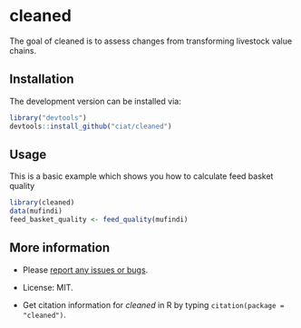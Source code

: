 
# cleaned

<!-- badges: start -->
<!-- badges: end -->

The goal of cleaned is to assess changes from transforming livestock value chains.

## Installation

The development version can be installed via:

``` r
library("devtools")
devtools::install_github("ciat/cleaned")
```

## Usage

This is a basic example which shows you how to calculate feed basket quality

``` r
library(cleaned)
data(mufindi)
feed_basket_quality <- feed_quality(mufindi)
```

## More information

  - Please [report any issues or bugs](https://github.com/ciat/cleaned/issues).

  - License: MIT.

  - Get citation information for *cleaned* in R by typing `citation(package = "cleaned")`.

